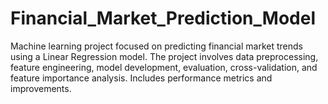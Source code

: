 # Financial_Market_Prediction_Model
Machine learning project focused on predicting financial market trends using a Linear Regression model. The project involves data preprocessing, feature engineering, model development, evaluation, cross-validation, and feature importance analysis. Includes performance metrics and improvements.
